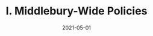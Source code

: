 ---
slug: "/pages/iv.-policies-for-the-institute/d.-employee-handbook"
date: "2021-05-01"
title: "I. Middlebury-Wide Policies"
---